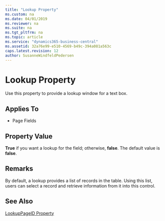 ```yaml
---
title: "Lookup Property"
ms.custom: na
ms.date: 04/01/2019
ms.reviewer: na
ms.suite: na
ms.tgt_pltfrm: na
ms.topic: article
ms.service: "dynamics365-business-central"
ms.assetid: 32a76e99-e510-4569-b49c-394a081a563c
caps.latest.revision: 12
author: SusanneWindfeldPedersen
---
```


 

# Lookup Property
Use this property to provide a lookup window for a text box.  
  
## Applies To  
  
-   Page Fields  
  
## Property Value  
 **True** if you want a lookup for the field; otherwise, **false**. The default value is **false**.  
  
## Remarks  
 By default, a lookup provides a list of records in the table. Using this list, users can select a record and retrieve information from it into this control.  
  
## See Also  
 [LookupPageID Property](devenv-lookuppageid-property.md)
